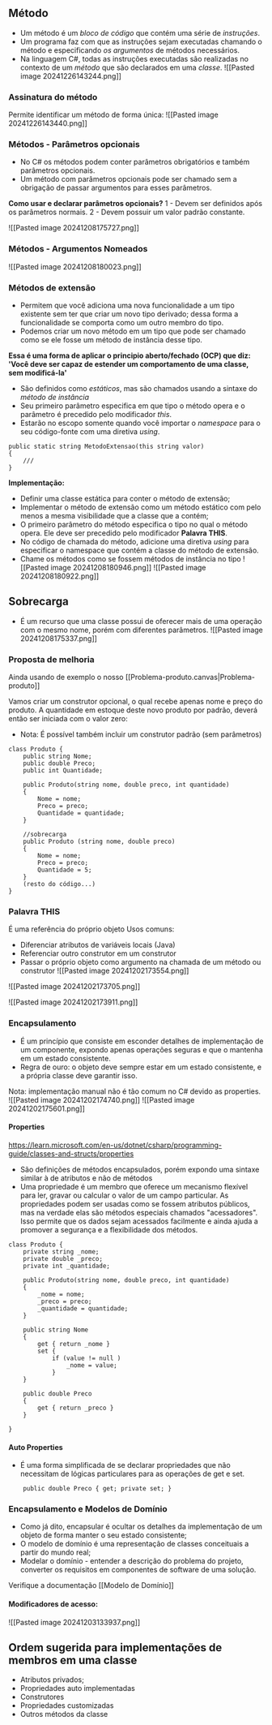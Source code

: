 
## Método
- Um método é um *bloco de código* que contém uma série de *instruções*.
- Um programa faz com que as instruções sejam executadas chamando o método e especificando *os argumentos* de métodos necessários.
- Na linguagem C#, todas as instruções executadas são realizadas no contexto de um *método* que são declarados em uma *classe*.
![[Pasted image 20241226143244.png]]
### Assinatura do método
Permite identificar um método de forma única:
![[Pasted image 20241226143440.png]]
### Métodos - Parâmetros opcionais
- No C# os métodos podem conter parâmetros obrigatórios e também parâmetros opcionais.
- Um método com parâmetros opcionais pode ser chamado sem a obrigação de passar argumentos para esses parâmetros.

**Como usar e declarar parâmetros opcionais?**
1 - Devem ser definidos após os parâmetros normais.
2 - Devem possuir um valor padrão constante.

![[Pasted image 20241208175727.png]]
### Métodos - Argumentos Nomeados
![[Pasted image 20241208180023.png]]
### Métodos de extensão
- Permitem que você adiciona uma nova funcionalidade a um tipo existente sem ter que criar um novo tipo derivado; dessa forma a funcionalidade se comporta como um outro membro do tipo.
- Podemos criar um novo método em um tipo que pode ser chamado como se ele fosse um método de instância desse tipo.

**Essa é uma forma de aplicar o principio aberto/fechado (OCP) que diz:
'Você deve ser capaz de estender um comportamento de uma classe, sem modificá-la'**

- São definidos como *estáticos*, mas são chamados usando a sintaxe do *método de instância*
- Seu primeiro parâmetro especifica em que tipo o método opera e o parâmetro é precedido pelo modificador *this*.
- Estarão no escopo somente quando você importar o *namespace* para o seu código-fonte com uma diretiva *using*.
```
public static string MetodoExtensao(this string valor)
{
	///
}
```

**Implementação:**
- Definir uma classe estática para conter o método de extensão;
- Implementar o método de extensão como um método estático com pelo menos a mesma visibilidade que a classe que a contém;
- O primeiro parâmetro do método especifica o tipo no qual o método opera. Ele deve ser precedido pelo modificador **Palavra THIS**.
- No código de chamada do método, adicione uma diretiva *using* para especificar o namespace que contém a classe do método de extensão.
- Chame os métodos como se fossem métodos de instância no tipo
![[Pasted image 20241208180946.png]]
![[Pasted image 20241208180922.png]] 
## Sobrecarga

- É um recurso que uma classe possui de oferecer mais de uma operação com o mesmo nome, porém com diferentes parâmetros.
![[Pasted image 20241208175337.png]]
 
### Proposta de melhoria

Ainda usando de exemplo o nosso [[Problema-produto.canvas|Problema-produto]]

Vamos criar um construtor opcional, o qual recebe apenas nome e preço do produto. A quantidade em estoque deste novo produto por padrão, deverá então ser iniciada com o valor zero:

- Nota: É possível também incluir um construtor padrão (sem parâmetros)

```
class Produto {
	public string Nome;
	public double Preco;
	public int Quantidade;

	public Produto(string nome, double preco, int quantidade)
	{
		Nome = nome;
		Preco = preco;
		Quantidade = quantidade;
	}

	//sobrecarga
	public Produto (string nome, double preco)
	{
		Nome = nome;
		Preco = preco;
		Quantidade = 5; 
	}
	(resto do código...)
}
```
### Palavra THIS
É uma referência do próprio objeto
Usos comuns:
- Diferenciar atributos de variáveis locais (Java)
- Referenciar outro construtor em um construtor
- Passar o próprio objeto como argumento na chamada de um método ou construtor
![[Pasted image 20241202173554.png]]

![[Pasted image 20241202173705.png]]

![[Pasted image 20241202173911.png]]

### Encapsulamento

- É um princípio que consiste em esconder detalhes de implementação de um componente, expondo apenas operações seguras e que o mantenha em um estado consistente.
- Regra de ouro: o objeto deve sempre estar em um estado consistente, e a própria classe deve garantir isso.

Nota: implementação manual não é tão comum no C# devido as properties.
![[Pasted image 20241202174740.png]]
![[Pasted image 20241202175601.png]]
#### Properties
https://learn.microsoft.com/en-us/dotnet/csharp/programming-guide/classes-and-structs/properties

- São definições de métodos encapsulados, porém expondo uma sintaxe similar à de atributos e não de métodos
- Uma propriedade é um membro que oferece um mecanismo flexível para ler, gravar ou calcular o valor de um campo particular. As propriedades podem ser usadas como se fossem atributos públicos, mas na verdade elas são métodos especiais chamados "acessadores". Isso permite que os dados sejam acessados facilmente e ainda ajuda a promover a segurança e a flexibilidade dos métodos.
```
class Produto {
	private string _nome;
	private double _preco;
	private int _quantidade;

	public Produto(string nome, double preco, int quantidade)
	{
		_nome = nome;
		_preco = preco;
		_quantidade = quantidade;
	}
    
	public string Nome 
	{
		get { return _nome }
		set {
			if (value != null )
				_nome = value; 
			}	
	}

	public double Preco
	{
		get { return _preco }
	}
	
}
```

#### Auto Properties
- É uma forma simplificada de se declarar propriedades que não necessitam de lógicas particulares para as operações de get e set.
```
	public double Preco { get; private set; }
```
### Encapsulamento e Modelos de Domínio

- Como já dito, encapsular é ocultar os detalhes da implementação de um objeto de forma manter o seu estado consistente;
- O modelo de domínio é uma representação de classes conceituais a partir do mundo real;
- Modelar o domínio - entender a descrição do problema do projeto, converter os requisitos em componentes de software de uma solução.

Verifique a documentação [[Modelo de Domínio]]
#### Modificadores de acesso:
![[Pasted image 20241203133937.png]]

## Ordem sugerida para implementações de membros em uma classe
- Atributos privados;
- Propriedades auto implementadas
- Construtores
- Propriedades customizadas
- Outros métodos da classe

